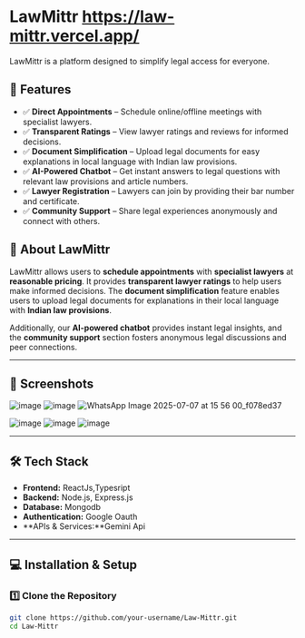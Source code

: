 # LawMittr  https://law-mittr.vercel.app/

LawMittr is a platform designed to simplify legal access for everyone.  

## 🚀 Features  

- ✅ **Direct Appointments** – Schedule online/offline meetings with specialist lawyers.  
- ✅ **Transparent Ratings** – View lawyer ratings and reviews for informed decisions.  
- ✅ **Document Simplification** – Upload legal documents for easy explanations in local language with Indian law provisions.  
- ✅ **AI-Powered Chatbot** – Get instant answers to legal questions with relevant law provisions and article numbers.  
- ✅ **Lawyer Registration** – Lawyers can join by providing their bar number and certificate.  
- ✅ **Community Support** – Share legal experiences anonymously and connect with others.  

## 📌 About LawMittr  

LawMittr allows users to **schedule appointments** with **specialist lawyers** at **reasonable pricing**. It provides **transparent lawyer ratings** to help users make informed decisions. The **document simplification** feature enables users to upload legal documents for explanations in their local language with **Indian law provisions**.  

Additionally, our **AI-powered chatbot** provides instant legal insights, and the **community support** section fosters anonymous legal discussions and peer connections.  

---

## 📸 Screenshots  

![image](https://github.com/user-attachments/assets/1a629689-1390-402e-acb9-888419e4123f)
![image](https://github.com/user-attachments/assets/3dbccf7a-92fa-4ea0-842f-16a8f04bc1ac)
![WhatsApp Image 2025-07-07 at 15 56 00_f078ed37](https://github.com/user-attachments/assets/0a43bfe6-b6c5-4fde-92b9-337fe3af087d)

![image](https://github.com/user-attachments/assets/66da0c65-bf36-40f5-9d12-d6f59cb43bbb)
![image](https://github.com/user-attachments/assets/574d312a-4710-430f-936b-000d95065d38)
![image](https://github.com/user-attachments/assets/0b5b107a-14c8-43cd-aec9-531b0ef07ed2)





---

## 🛠️ Tech Stack  

- **Frontend:** ReactJs,Typesript
- **Backend:** Node.js, Express.js  
- **Database:** Mongodb  
- **Authentication:** Google Oauth 
- **APIs & Services:**Gemini Api

---

## 💻 Installation & Setup  

### 1️⃣ Clone the Repository  

```sh
git clone https://github.com/your-username/Law-Mittr.git
cd Law-Mittr

```
